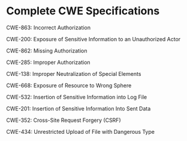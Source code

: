 

# Complete CWE Specifications

CWE-863: Incorrect Authorization

CWE-200: Exposure of Sensitive Information to an Unauthorized Actor

CWE-862: Missing Authorization

CWE-285: Improper Authorization

CWE-138: Improper Neutralization of Special Elements

CWE-668: Exposure of Resource to Wrong Sphere

CWE-532: Insertion of Sensitive Information into Log File

CWE-201: Insertion of Sensitive Information Into Sent Data

CWE-352: Cross-Site Request Forgery (CSRF)

CWE-434: Unrestricted Upload of File with Dangerous Type